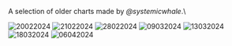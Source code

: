 <link rel="stylesheet" href="assets/css/style.css">
<!-- STYLES ABOVE - DO NOT REMOVE -->

A selection of older charts made by *@systemicwhale*.\

<img src="https://miiiiiilaaaan.github.io/PoliticalChart/Archive/TCAWhale/20022024.png" alt="20022024">

<img src="https://miiiiiilaaaan.github.io/PoliticalChart/Archive/TCAWhale/21022024.png" alt="21022024">

<img src="https://miiiiiilaaaan.github.io/PoliticalChart/Archive/TCAWhale/28022024.png" alt="28022024">

<img src="https://miiiiiilaaaan.github.io/PoliticalChart/Archive/TCAWhale/09032024.png" alt="09032024">

<img src="https://miiiiiilaaaan.github.io/PoliticalChart/Archive/TCAWhale/13032024.png" alt="13032024">

<img src="https://miiiiiilaaaan.github.io/PoliticalChart/Archive/TCAWhale/18032024.png" alt="18032024">

<img src="https://miiiiiilaaaan.github.io/PoliticalChart/Archive/TCAWhale/06042024.png" alt="06042024">